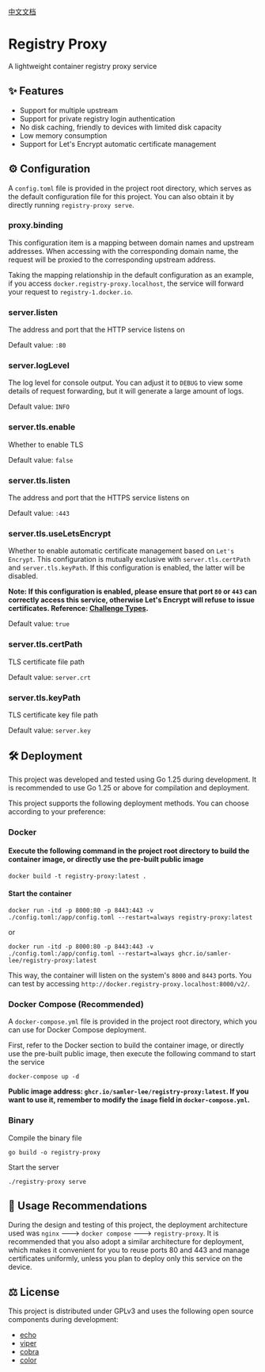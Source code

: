 [中文文档](https://github.com/Samler-Lee/registry-proxy/blob/master/README.md)

# Registry Proxy

A lightweight container registry proxy service

## ✨ Features

- Support for multiple upstream
- Support for private registry login authentication
- No disk caching, friendly to devices with limited disk capacity
- Low memory consumption
- Support for Let's Encrypt automatic certificate management

## ⚙️ Configuration

A `config.toml` file is provided in the project root directory, which serves as the default configuration file for this project. You can also obtain it by directly running `registry-proxy serve`.

### proxy.binding

This configuration item is a mapping between domain names and upstream addresses. When accessing with the corresponding domain name, the request will be proxied to the corresponding upstream address.

Taking the mapping relationship in the default configuration as an example, if you access `docker.registry-proxy.localhost`, the service will forward your request to `registry-1.docker.io`.

### server.listen

The address and port that the HTTP service listens on

Default value: `:80`

### server.logLevel

The log level for console output. You can adjust it to `DEBUG` to view some details of request forwarding, but it will generate a large amount of logs.

Default value: `INFO`

### server.tls.enable

Whether to enable TLS

Default value: `false`

### server.tls.listen

The address and port that the HTTPS service listens on

Default value: `:443`

### server.tls.useLetsEncrypt

Whether to enable automatic certificate management based on `Let's Encrypt`. This configuration is mutually exclusive with `server.tls.certPath` and `server.tls.keyPath`. If this configuration is enabled, the latter will be disabled.

**Note: If this configuration is enabled, please ensure that port `80` or `443` can correctly access this service, otherwise Let's Encrypt will refuse to issue certificates. Reference: [Challenge Types](https://letsencrypt.org/docs/challenge-types/).**

Default value: `true`

### server.tls.certPath

TLS certificate file path

Default value: `server.crt`

### server.tls.keyPath

TLS certificate key file path

Default value: `server.key`

## 🛠️ Deployment

This project was developed and tested using Go 1.25 during development. It is recommended to use Go 1.25 or above for compilation and deployment.

This project supports the following deployment methods. You can choose according to your preference:

### Docker

#### Execute the following command in the project root directory to build the container image, or directly use the pre-built public image
```shell
docker build -t registry-proxy:latest .
```

#### Start the container
```shell
docker run -itd -p 8000:80 -p 8443:443 -v ./config.toml:/app/config.toml --restart=always registry-proxy:latest
```

or

```shell
docker run -itd -p 8000:80 -p 8443:443 -v ./config.toml:/app/config.toml --restart=always ghcr.io/samler-lee/registry-proxy:latest
```

This way, the container will listen on the system's `8000` and `8443` ports. You can test by accessing `http://docker.registry-proxy.localhost:8000/v2/`.

### Docker Compose (Recommended)

A `docker-compose.yml` file is provided in the project root directory, which you can use for Docker Compose deployment.

First, refer to the Docker section to build the container image, or directly use the pre-built public image, then execute the following command to start the service
```shell
docker-compose up -d
```

**Public image address: `ghcr.io/samler-lee/registry-proxy:latest`. If you want to use it, remember to modify the `image` field in `docker-compose.yml`.**

### Binary

Compile the binary file
```shell
go build -o registry-proxy
```

Start the server
```shell
./registry-proxy serve
```

## 📖 Usage Recommendations

During the design and testing of this project, the deployment architecture used was `nginx` ---> `docker compose` ---> `registry-proxy`. It is recommended that you also adopt a similar architecture for deployment, which makes it convenient for you to reuse ports 80 and 443 and manage certificates uniformly, unless you plan to deploy only this service on the device.

## ⚖️ License

This project is distributed under GPLv3 and uses the following open source components during development:
- [echo](https://github.com/labstack/echo)
- [viper](https://github.com/spf13/viper)
- [cobra](https://github.com/spf13/cobra)
- [color](https://github.com/fatih/color)
